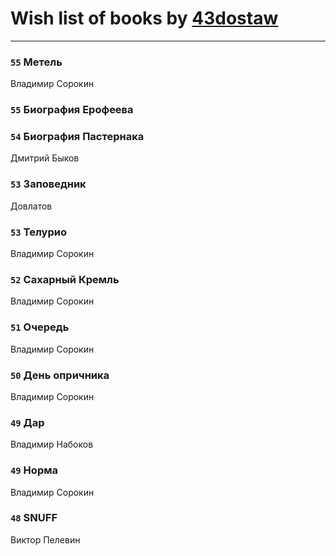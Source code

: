 # Wish list of books by [43dostaw](http://vk.com/id201788999)
---

### `55` Метель
Владимир Сорокин

### `55` Биография Ерофеева

### `54` Биография Пастернака
Дмитрий Быков

### `53` Заповедник
Довлатов

### `53` Телурио
Владимир Сорокин

### `52` Сахарный Кремль
Владимир Сорокин

### `51` Очередь
Владимир Сорокин

### `50` День опричника
Владимир Сорокин

### `49` Дар
Владимир Набоков

### `49` Норма
Владимир Сорокин

### `48` SNUFF
Виктор Пелевин

